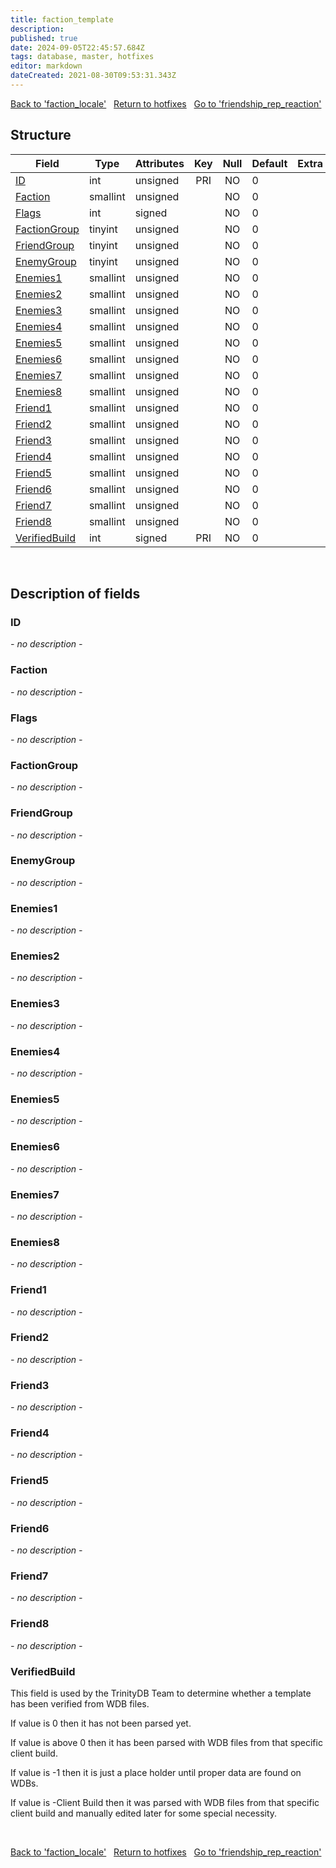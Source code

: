 ```yaml
---
title: faction_template
description: 
published: true
date: 2024-09-05T22:45:57.684Z
tags: database, master, hotfixes
editor: markdown
dateCreated: 2021-08-30T09:53:31.343Z
---
```


<a href="https://trinitycore.info/en/database/master/hotfixes/faction_locale" class="mt-5 v-btn v-btn--depressed v-btn--flat v-btn--outlined theme--light v-size--default darkblue--text text--lighten-3"><span class="v-btn__content"><i aria-hidden="true" class="v-icon notranslate v-icon--left mdi mdi-arrow-left theme--light"></i><span>Back to 'faction_locale'</span></span></a>&nbsp;&nbsp;&nbsp;<a href="https://trinitycore.info/en/database/master/hotfixes/home" class="mt-5 v-btn v-btn--depressed v-btn--flat v-btn--outlined theme--light v-size--default darkblue--text text--lighten-3"><span class="v-btn__content"><i aria-hidden="true" class="v-icon notranslate v-icon--left mdi mdi-home-outline theme--light"></i><span>Return to hotfixes</span></span></a>&nbsp;&nbsp;&nbsp;<a href="https://trinitycore.info/en/database/master/hotfixes/friendship_rep_reaction" class="mt-5 v-btn v-btn--depressed v-btn--flat v-btn--outlined theme--light v-size--default darkblue--text text--lighten-3"><span class="v-btn__content"><span>Go to 'friendship_rep_reaction'</span><i aria-hidden="true" class="v-icon notranslate v-icon--right mdi mdi-arrow-right theme--light"></i></span></a>

## Structure

| Field | Type | Attributes | Key | Null | Default | Extra | Comment |
| --- | --- | --- | :---: | :---: | --- | --- | --- |
| [ID](#id-alt) | int | unsigned | PRI | NO | 0 |  |  |
| [Faction](#faction) | smallint | unsigned |  | NO | 0 |  |  |
| [Flags](#flags) | int | signed |  | NO | 0 |  |  |
| [FactionGroup](#factiongroup) | tinyint | unsigned |  | NO | 0 |  |  |
| [FriendGroup](#friendgroup) | tinyint | unsigned |  | NO | 0 |  |  |
| [EnemyGroup](#enemygroup) | tinyint | unsigned |  | NO | 0 |  |  |
| [Enemies1](#enemies1) | smallint | unsigned |  | NO | 0 |  |  |
| [Enemies2](#enemies2) | smallint | unsigned |  | NO | 0 |  |  |
| [Enemies3](#enemies3) | smallint | unsigned |  | NO | 0 |  |  |
| [Enemies4](#enemies4) | smallint | unsigned |  | NO | 0 |  |  |
| [Enemies5](#enemies5) | smallint | unsigned |  | NO | 0 |  |  |
| [Enemies6](#enemies6) | smallint | unsigned |  | NO | 0 |  |  |
| [Enemies7](#enemies7) | smallint | unsigned |  | NO | 0 |  |  |
| [Enemies8](#enemies8) | smallint | unsigned |  | NO | 0 |  |  |
| [Friend1](#friend1) | smallint | unsigned |  | NO | 0 |  |  |
| [Friend2](#friend2) | smallint | unsigned |  | NO | 0 |  |  |
| [Friend3](#friend3) | smallint | unsigned |  | NO | 0 |  |  |
| [Friend4](#friend4) | smallint | unsigned |  | NO | 0 |  |  |
| [Friend5](#friend5) | smallint | unsigned |  | NO | 0 |  |  |
| [Friend6](#friend6) | smallint | unsigned |  | NO | 0 |  |  |
| [Friend7](#friend7) | smallint | unsigned |  | NO | 0 |  |  |
| [Friend8](#friend8) | smallint | unsigned |  | NO | 0 |  |  |
| [VerifiedBuild](#verifiedbuild) | int | signed | PRI | NO | 0 |  |  |
&nbsp;
## Description of fields

### ID <!-- {#id-alt} -->
*- no description -*
&nbsp;

### Faction
*- no description -*
&nbsp;

### Flags
*- no description -*
&nbsp;

### FactionGroup
*- no description -*
&nbsp;

### FriendGroup
*- no description -*
&nbsp;

### EnemyGroup
*- no description -*
&nbsp;

### Enemies1
*- no description -*
&nbsp;

### Enemies2
*- no description -*
&nbsp;

### Enemies3
*- no description -*
&nbsp;

### Enemies4
*- no description -*
&nbsp;

### Enemies5
*- no description -*
&nbsp;

### Enemies6
*- no description -*
&nbsp;

### Enemies7
*- no description -*
&nbsp;

### Enemies8
*- no description -*
&nbsp;

### Friend1
*- no description -*
&nbsp;

### Friend2
*- no description -*
&nbsp;

### Friend3
*- no description -*
&nbsp;

### Friend4
*- no description -*
&nbsp;

### Friend5
*- no description -*
&nbsp;

### Friend6
*- no description -*
&nbsp;

### Friend7
*- no description -*
&nbsp;

### Friend8
*- no description -*
&nbsp;

### VerifiedBuild
This field is used by the TrinityDB Team to determine whether a template has been verified from WDB files.

If value is 0 then it has not been parsed yet.

If value is above 0 then it has been parsed with WDB files from that specific client build.

If value is -1 then it is just a place holder until proper data are found on WDBs.

If value is -Client Build then it was parsed with WDB files from that specific client build and manually edited later for some special necessity.

&nbsp;

<a href="https://trinitycore.info/en/database/master/hotfixes/faction_locale" class="mt-5 v-btn v-btn--depressed v-btn--flat v-btn--outlined theme--light v-size--default darkblue--text text--lighten-3"><span class="v-btn__content"><i aria-hidden="true" class="v-icon notranslate v-icon--left mdi mdi-arrow-left theme--light"></i><span>Back to 'faction_locale'</span></span></a>&nbsp;&nbsp;&nbsp;<a href="https://trinitycore.info/en/database/master/hotfixes/home" class="mt-5 v-btn v-btn--depressed v-btn--flat v-btn--outlined theme--light v-size--default darkblue--text text--lighten-3"><span class="v-btn__content"><i aria-hidden="true" class="v-icon notranslate v-icon--left mdi mdi-home-outline theme--light"></i><span>Return to hotfixes</span></span></a>&nbsp;&nbsp;&nbsp;<a href="https://trinitycore.info/en/database/master/hotfixes/friendship_rep_reaction" class="mt-5 v-btn v-btn--depressed v-btn--flat v-btn--outlined theme--light v-size--default darkblue--text text--lighten-3"><span class="v-btn__content"><span>Go to 'friendship_rep_reaction'</span><i aria-hidden="true" class="v-icon notranslate v-icon--right mdi mdi-arrow-right theme--light"></i></span></a>
